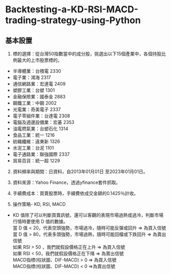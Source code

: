 # Backtesting-a-KD-RSI-MACD-trading-strategy-using-Python

## 基本設置
1. 標的選擇：從台灣50指數當中的成分股，挑選出以下15個產業中，各個持股比例最大的上市股票標的。  

* 半導體業：台積電 2330  
* 電子業：鴻海 2317  
* 通信網路業：宏達電 2409  
* 塑膠工業：台塑 1301  
* 金融保險業：國泰金 2883  
* 鋼鐵工業：中鋼 2002  
* 光電業：奇美電子 2337   
* 電子零組件業：台達電 2308  
* 電腦及週邊設備業：宏碁 2353   
* 油電燃氣業：台塑石化 1314  
* 食品工業：統一 1216  
* 紡織纖維：遠東新 1326  
* 水泥工業：台泥 1101  
* 電子通路業：聯強國際 2337   
* 貿易百貨：統一超 1229  
2. 資料頻率與期間：日資料，自2013年01月01日 至2023年01月01日。
3. 資料來源：Yahoo Finance，透過yfinance套件抓取。
4. 手續費成本：買賣股票時，手續費依成交金額的0.1425％計收。

2. 操作策略- KD, RSI, MACD
* KD 值除了可以判斷買賣訊號，還可以客觀的表現市場過熱或過冷，判斷市場行情時要使用 D 值的數據。  
當 D 值 < 20，代表空頭強勢，市場過冷，隨時可能反彈或回升 => 為買入信號  
當 D 值 > 80，代表多頭強勢，市場過熱，隨時可能回檔或下跌回升 => 為賣出信號  
如果 RSI  > 50 ，我們就假設價格正在上升 =>  為買入信號   
如果 RSI < 50，我們就假設價格正在下降 => 為賣出信號  
MACD指標(柱狀圖、DIF-MACD) > 0 => 為買入信號   
MACD指標(柱狀圖、DIF-MACD) < 0 =>為賣出信號  
